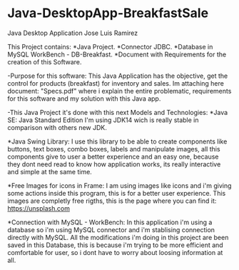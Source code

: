 # Java-DesktopApp-BreakfastSale

Java Desktop Application Jose Luis Ramirez

This Project contains: *Java Project. *Connector JDBC. *Database in MySQL WorkBench - DB-Breakfast. *Document with Requirements for the creation of this Software.

-Purpose for this software: This Java Application has the objective, get the control for products (breakfast) for inventory and sales. Im attaching here document: "Specs.pdf" where i explain the entire problematic, requirements for this software and my solution with this Java app.

-This Java Project it's done with this next Models and Technologies: *Java SE: Java Standard Edition I'm using JDK14 wich is really stable in comparison with others new JDK.

*Java Swing Library: I use this library to be able to create components like buttons, text boxes, combo boxes, labels and manipulate images, all this components give to user a better experience and an easy one, because they dont need read to know how application works, its really interactive and simple at the same time.

*Free Images for icons in Frame: I am using images like icons and i'm giving some actions inside this program, this is for a better user experience. This images are completly free rigths, this is the page where you can find it: https://unsplash.com

*Connection with MySQL - WorkBench: In this application i'm using a database so i'm using MySQL connector and i'm stablising connection directly with MySQL. All the modifications i'm doing in this project are been saved in this Database, this is because i'm trying to be more efficient and comfortable for user, so i dont have to worry about loosing information at all.




